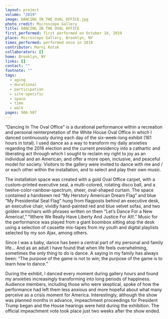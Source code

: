 ```yaml
---
layout: project
volume: "2019"
image: DANCING_IN_THE_OVAL_OFFICE.jpg
photo_credit: Microscope Gallery
title: DANCING IN THE OVAL OFFICE
first_performed: first performed on October 18, 2019
place: Microscope Gallery, Brooklyn, NY
times_performed: performed once in 2019
contributor: Marni Kotak
collaborators: []
home: Brooklyn, NY
links: []
contact: ""
footnote: ""
tags:
  - aging
  - durational
  - participation
  - site-specific
  - space
  - time
  - walk
pages: 506-507
---
```


“Dancing In The Oval Office” is a durational performance within a recreation and personal reinterpretation of the White House Oval Office in which I danced continuously during each day of the six-week-long exhibit (161 hours in total). I used dance as a way to transform my daily anxieties regarding the 2016 election and the current presidency into a cathartic and liberating act through which I sought to reclaim my right to joy as an individual and an American, and offer a more open, inclusive, and peaceful model for society. Visitors to the gallery were invited to dance with me and / or each other within the installation, and to select and play their own music.

The installation space was created with a gold Oval Office carpet, with a custom-printed executive seal, a multi-colored, rotating disco ball, and a twelve-color-rainbow-spectrum, sheer, oval-shaped curtain. The space contained a handsewn red “My Herstory American Dream Flag” and blue “My Presidential Seal Flag” hung from flagposts behind an executive desk, an executive chair, vividly hand-painted red and blue velvet sofas, and two golden armchairs with phrases written on them “Let’s Dance For a New America!,” “Where We Really Have Liberty And Justice For All!.” Music for the performance was played from a giant boombox sitting atop the desk using a selection of cassette mix-tapes from my youth and digital playlists selected by my son Ajax, among others.

Since I was a baby, dance has been a central part of my personal and family life… And as an adult I have found that when life feels overwhelming, sometimes the only thing to do is dance. A saying in my family has always been: “The purpose of the game is not to win; the purpose of the game is to learn how to dance.”

During the exhibit, I danced every moment during gallery hours and found my anxieties increasingly transforming into long periods of happiness. Audience members, including those who were skeptical, spoke of how the performance had left them less anxious and more hopeful about what many perceive as a crisis moment for America. Interestingly, although the show was planned months in advance, impeachment proceedings for President Trump began and the House hearings were held during the exhibition. The official impeachment vote took place just two weeks after the show ended.
